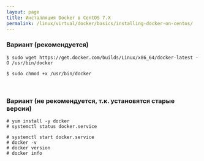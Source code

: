 ```yaml
---
layout: page
title: Инсталляция Docker в CentOS 7.X
permalink: /linux/virtual/docker/basics/installing-docker-on-centos/
---
```



### Вариант (рекомендуется)

    $ sudo wget https://get.docker.com/builds/Linux/x86_64/docker-latest -O /usr/bin/docker

    $ sudo chmod +x /usr/bin/docker


<br/>

### Вариант (не рекомендуется, т.к. установятся старые версии)

    # yum install -y docker
    # systemctl status docker.service

    # systemctl start docker.service
    # docker -v
    # docker version
    # docker info
